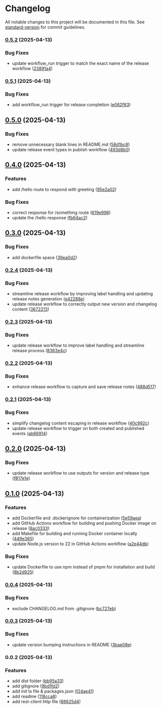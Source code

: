 # Changelog

All notable changes to this project will be documented in this file. See [standard-version](https://github.com/conventional-changelog/standard-version) for commit guidelines.

### [0.5.2](https://github.com/philopian/npm-standard-versioning/compare/v0.5.1...v0.5.2) (2025-04-13)


### Bug Fixes

* update workflow_run trigger to match the exact name of the release workflow ([23891a4](https://github.com/philopian/npm-standard-versioning/commit/23891a43e1c434df2b45257d5e174b24602fdd4e))

### [0.5.1](https://github.com/philopian/npm-standard-versioning/compare/v0.5.0...v0.5.1) (2025-04-13)


### Bug Fixes

* add workflow_run trigger for release completion ([e062f83](https://github.com/philopian/npm-standard-versioning/commit/e062f83742cce4bf338cbb0acf0129bcc4e54dca))

## [0.5.0](https://github.com/philopian/npm-standard-versioning/compare/v0.4.0...v0.5.0) (2025-04-13)


### Bug Fixes

* remove unnecessary blank lines in README.md ([58d1bc8](https://github.com/philopian/npm-standard-versioning/commit/58d1bc86e8364845904ca47f392f6d491ce31ccb))
* update release event types in publish workflow ([493d8b0](https://github.com/philopian/npm-standard-versioning/commit/493d8b09f9f82601804722cc57877854c66a4997))

## [0.4.0](https://github.com/philopian/npm-standard-versioning/compare/v0.3.0...v0.4.0) (2025-04-13)


### Features

* add /hello route to respond with greeting ([95e2a02](https://github.com/philopian/npm-standard-versioning/commit/95e2a02ab72ebbb80d0225dee7c2c4f7b7099ac9))


### Bug Fixes

* correct response for /something route ([619e996](https://github.com/philopian/npm-standard-versioning/commit/619e996a40c1631b05c2a778f71ac82e6515f466))
* update the /hello response ([fb64ac2](https://github.com/philopian/npm-standard-versioning/commit/fb64ac28e73bae93a3a353bfd22dc930aaa72e4d))

## [0.3.0](https://github.com/philopian/npm-standard-versioning/compare/v0.2.4...v0.3.0) (2025-04-13)


### Bug Fixes

* add dockerfile space ([39ea0d2](https://github.com/philopian/npm-standard-versioning/commit/39ea0d24485b35b1cfe93f586c89c35aad098be3))

### [0.2.4](https://github.com/philopian/npm-standard-versioning/compare/v0.2.3...v0.2.4) (2025-04-13)


### Bug Fixes

* streamline release workflow by improving label handling and updating release notes generation ([e42288e](https://github.com/philopian/npm-standard-versioning/commit/e42288eb22763d49513d1c22731c745a95dda062))
* update release workflow to correctly output new version and changelog content ([3672213](https://github.com/philopian/npm-standard-versioning/commit/36722132571010c2661c08c419e88c134e4eef49))

### [0.2.3](https://github.com/philopian/npm-standard-versioning/compare/v0.2.2...v0.2.3) (2025-04-13)


### Bug Fixes

* update release workflow to improve label handling and streamline release process ([8363e4c](https://github.com/philopian/npm-standard-versioning/commit/8363e4c0199988b852bf0f8c27611b740d704340))

### [0.2.2](https://github.com/philopian/npm-standard-versioning/compare/v0.2.1...v0.2.2) (2025-04-13)


### Bug Fixes

* enhance release workflow to capture and save release notes ([488d517](https://github.com/philopian/npm-standard-versioning/commit/488d517376478df5bf8a3728407706f48641d0d8))

### [0.2.1](https://github.com/philopian/npm-standard-versioning/compare/v0.2.0...v0.2.1) (2025-04-13)


### Bug Fixes

* simplify changelog content escaping in release workflow ([40c992c](https://github.com/philopian/npm-standard-versioning/commit/40c992cb831a6c178fc345aba6817c3e1eee27d1))
* update release workflow to trigger on both created and published events ([ab66914](https://github.com/philopian/npm-standard-versioning/commit/ab6691475cb00762f530c440295d8ae0de0f8859))

## [0.2.0](https://github.com/philopian/npm-standard-versioning/compare/v0.1.0...v0.2.0) (2025-04-13)


### Bug Fixes

* update release workflow to use outputs for version and release type ([f817e1e](https://github.com/philopian/npm-standard-versioning/commit/f817e1e7283609782517e722ee19587892b41124))

## [0.1.0](https://github.com/philopian/npm-standard-versioning/compare/v0.0.4...v0.1.0) (2025-04-13)


### Features

* add Dockerfile and .dockerignore for containerization ([5e59aea](https://github.com/philopian/npm-standard-versioning/commit/5e59aeae396b7e191a03d16cafa3ef4d46a65525))
* add GitHub Actions workflow for building and pushing Docker image on release ([8ac0333](https://github.com/philopian/npm-standard-versioning/commit/8ac03332f8b982277152997f42b20cad1a24517f))
* add Makefile for building and running Docker container locally ([449e365](https://github.com/philopian/npm-standard-versioning/commit/449e36578307e5c59c9301c7b065baf1e3e1a7b2))
* update Node.js version to 22 in GitHub Actions workflow ([a2e44db](https://github.com/philopian/npm-standard-versioning/commit/a2e44dba2acba3b38323d4b5ff6123383d6bfdbd))


### Bug Fixes

* update Dockerfile to use npm instead of pnpm for installation and build ([8b2d925](https://github.com/philopian/npm-standard-versioning/commit/8b2d92507576144d931d02542301d878e51a9499))

### [0.0.4](https://github.com/philopian/npm-standard-versioning/compare/v0.0.3...v0.0.4) (2025-04-13)


### Bug Fixes

* exclude CHANGELOG.md from .gitignore ([bc727eb](https://github.com/philopian/npm-standard-versioning/commit/bc727eb428c3f461d2a5a312acf3dec6042794d8))

### [0.0.3](https://github.com/philopian/npm-standard-versioning/compare/v0.0.2...v0.0.3) (2025-04-13)


### Bug Fixes

* update version bumping instructions in README ([3bae08e](https://github.com/philopian/npm-standard-versioning/commit/3bae08e0a03340e15b62423662bf60169254c037))

### 0.0.2 (2025-04-13)


### Features

* add dist folder ([bb95a33](https://github.com/philopian/npm-standard-versioning/commit/bb95a331fb720f5e32771597d2056cb050f0c435))
* add gitignore ([9bd1fd2](https://github.com/philopian/npm-standard-versioning/commit/9bd1fd26525e56ad520a9193c37737d184bb3f22))
* add init ts file & packages.json ([f24ae41](https://github.com/philopian/npm-standard-versioning/commit/f24ae41328cf918c64ce0dabbd869e12a393d453))
* add readme ([118cca8](https://github.com/philopian/npm-standard-versioning/commit/118cca8ec525e2db40e9d89badeabfa6d2095ff7))
* add rest-client http file ([88625d4](https://github.com/philopian/npm-standard-versioning/commit/88625d42a5ddeea86407c6ba7453fb15574c9206))
